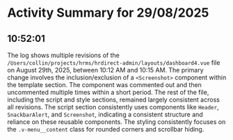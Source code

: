 # Activity Summary for 29/08/2025

## 10:52:01
The log shows multiple revisions of the `/Users/collin/projects/hrms/hrdirect-admin/layouts/dashboard4.vue` file on August 29th, 2025, between 10:12 AM and 10:15 AM.  The primary change involves the inclusion/exclusion of a `<Screenshot>` component within the template section.  The component was commented out and then uncommented multiple times within a short period.  The rest of the file, including the script and style sections, remained largely consistent across all revisions.  The script section consistently uses components like `Header`, `SnackbarAlert`, and `Screenshot`, indicating a consistent structure and reliance on these reusable components.  The styling consistently focuses on the `.v-menu__content` class for rounded corners and scrollbar hiding.
